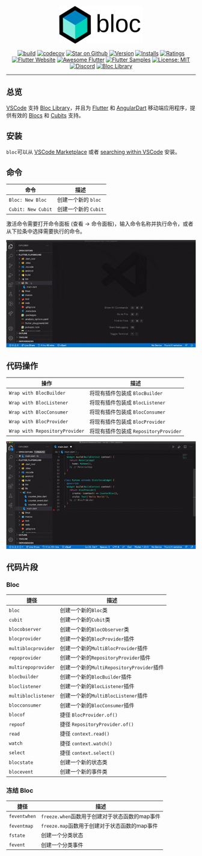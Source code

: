 <p align="center">
<img src="https://raw.githubusercontent.com/felangel/bloc/master/docs/assets/bloc_logo_full.png" height="100" alt="Bloc" />
</p>

<p align="center">
<a href="https://github.com/felangel/bloc/actions"><img src="https://img.shields.io/github/workflow/status/felangel/bloc/build.svg?logo=github" alt="build"></a>
<a href="https://codecov.io/gh/felangel/bloc"><img src="https://codecov.io/gh/felangel/Bloc/branch/master/graph/badge.svg" alt="codecov"></a>
<a href="https://github.com/felangel/bloc"><img src="https://img.shields.io/github/stars/felangel/bloc.svg?style=flat&logo=github&colorB=deeppink&label=stars" alt="Star on Github"></a>
<a href="https://marketplace.visualstudio.com/items?itemName=FelixAngelov.bloc"><img src="https://vsmarketplacebadge.apphb.com/version-short/FelixAngelov.bloc.svg" alt="Version"></a>
<a href="https://marketplace.visualstudio.com/items?itemName=FelixAngelov.bloc"><img src="https://vsmarketplacebadge.apphb.com/installs-short/FelixAngelov.bloc.svg" alt="Installs"></a>
<a href="https://marketplace.visualstudio.com/items?itemName=FelixAngelov.bloc"><img src="https://vsmarketplacebadge.apphb.com/rating-short/FelixAngelov.bloc.svg" alt="Ratings"></a>
<a href="https://flutter.dev/docs/development/data-and-backend/state-mgmt/options#bloc--rx"><img src="https://img.shields.io/badge/flutter-website-deepskyblue.svg" alt="Flutter Website"></a>
<a href="https://github.com/Solido/awesome-flutter#standard"><img src="https://img.shields.io/badge/awesome-flutter-blue.svg?longCache=true" alt="Awesome Flutter"></a>
<a href="http://fluttersamples.com"><img src="https://img.shields.io/badge/flutter-samples-teal.svg?longCache=true" alt="Flutter Samples"></a>
<a href="https://opensource.org/licenses/MIT"><img src="https://img.shields.io/badge/license-MIT-purple.svg" alt="License: MIT"></a>
<a href="https://discord.gg/bloc"><img src="https://img.shields.io/discord/649708778631200778.svg?logo=discord&color=blue" alt="Discord"></a>
<a href="https://github.com/felangel/bloc"><img src="https://tinyurl.com/bloc-library" alt="Bloc Library"></a>
</p>

---

## 总览

[VSCode](https://code.visualstudio.com/) 支持 [Bloc Library](https://bloclibrary.dev)，并且为 [Flutter](https://flutter.dev/) 和 [AngularDart](https://angulardart.dev/) 移动端应用程序，提供有效的 [Blocs](https://github.com/felangel/bloc) 和 [Cubits](https://github.com/felangel/cubit) 支持。

## 安装

`bloc`可以从 [VSCode Marketplace](https://marketplace.visualstudio.com/items?itemName=FelixAngelov.bloc) 或者 [searching within VSCode](https://code.visualstudio.com/docs/editor/extension-gallery#_search-for-an-extension) 安装。

## 命令

| 命令                | 描述                  |
| ------------------ | -------------------- |
| `Bloc: New Bloc`   | 创建一个新的    `bloc` |
| `Cubit: New Cubit` | 创建一个新的    `Cubit`|

激活命令需要打开命令面板 (查看 -> 命令面板)，输入命令名称并执行命令，或者从下拉条中选择需要执行的命令。

![demo](https://raw.githubusercontent.com/felangel/bloc/master/extensions/vscode/assets/new-bloc-usage.gif)

## 代码操作

| 操作                            | 描述                               |
| ------------------------------ | -----------------------------------|
| `Wrap with BlocBuilder`        | 将现有插件包装成 `BlocBuilder`        |
| `Wrap with BlocListener`       | 将现有插件包装成 `BlocListener`       |
| `Wrap with BlocConsumer`       | 将现有插件包装成 `BlocConsumer`       |
| `Wrap with BlocProvider`       | 将现有插件包装成 `BlocProvider`       |
| `Wrap with RepositoryProvider` | 将现有插件包装成 `RepositoryProvider` |

![demo](https://raw.githubusercontent.com/felangel/bloc/master/extensions/vscode/assets/wrap-with-usage.gif)

## 代码片段

### Bloc

| 捷径                  | 描述                                  |
| ------------------- | --------------------------------------|
| `bloc`              | 创建一个新的`Bloc`类                     |
| `cubit`             | 创建一个新的`Cubit`类                    |
| `blocobserver`      | 创建一个新的`BlocObserver`类             |
| `blocprovider`      | 创建一个新的`BlocProvider`插件            |
| `multiblocprovider` | 创建一个新的`MultiBlocProvider`插件       |
| `repoprovider`      | 创建一个新的`RepositoryProvider`插件      |
| `multirepoprovider` | 创建一个新的`MultiRepositoryProvider`插件 |
| `blocbuilder`       | 创建一个新的`BlocBuilder`插件             |
| `bloclistener`      | 创建一个新的`BlocListener`插件            |
| `multibloclistener` | 创建一个新的`MultiBlocListener`插件       |
| `blocconsumer`      | 创建一个新的`BlocConsumer`插件            |
| `blocof`            | 捷径 `BlocProvider.of()`                |
| `repoof`            | 捷径 `RepositoryProvider.of()`          |
| `read`              | 捷径 `context.read()`                   |
| `watch`             | 捷径 `context.watch()`                  |
| `select`            | 捷径 `context.select()`                 |
| `blocstate`         | 创建一个新的状态类                        |
| `blocevent`         | 创建一个新的事件类                        |

### 冻结 Bloc

| 捷径          | 描述                                            |
| ------------ | ---------------------------------------------- |
| `feventwhen` | `freeze.when`函数用于创建对于状态函数的map事件      |
| `feventmap`  | `freeze.map`函数用于创建对于状态函数的map事件       |
| `fstate`     | 创建一个分类状态                                 |
| `fevent`     | 创建一个分类事件                                 |
